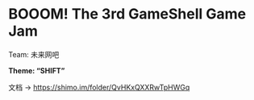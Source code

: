 # BOOOM! The 3rd GameShell Game Jam

Team: 未来网吧

**Theme: “SHIFT”**

文档 → https://shimo.im/folder/QvHKxQXXRwTpHWGq
